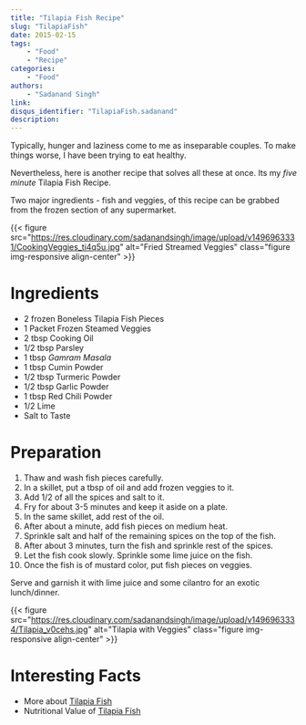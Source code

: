 ```yaml
---
title: "Tilapia Fish Recipe"
slug: "TilapiaFish"
date: 2015-02-15
tags:
    - "Food"
    - "Recipe"
categories:
    - "Food"
authors:
    - "Sadanand Singh"
link:
disqus_identifier: "TilapiaFish.sadanand"
description:
---
```


Typically, hunger and laziness come to me as inseparable couples. To
make things worse, I have been trying to eat healthy.

Nevertheless, here is another recipe that solves all these at once. Its
my *five minute* Tilapia Fish Recipe.

Two major ingredients - fish and veggies, of this recipe can be grabbed
from the frozen section of any supermarket.

<!--more-->

<!--TOC-->


{{< figure src="https://res.cloudinary.com/sadanandsingh/image/upload/v1496963331/CookingVeggies_ti4q5u.jpg" alt="Fried Streamed Veggies" class="figure img-responsive align-center" >}}

Ingredients
===========

-   2 frozen Boneless Tilapia Fish Pieces
-   1 Packet Frozen Steamed Veggies
-   2 tbsp Cooking Oil
-   1/2 tbsp Parsley
-   1 tbsp *Gamram Masala*
-   1 tbsp Cumin Powder
-   1/2 tbsp Turmeric Powder
-   1/2 tbsp Garlic Powder
-   1 tbsp Red Chili Powder
-   1/2 Lime
-   Salt to Taste

Preparation
===========

1.  Thaw and wash fish pieces carefully.
2.  In a skillet, put a tbsp of oil and add frozen veggies to it.
3.  Add 1/2 of all the spices and salt to it.
4.  Fry for about 3-5 minutes and keep it aside on a plate.
5.  In the same skillet, add rest of the oil.
6.  After about a minute, add fish pieces on medium heat.
7.  Sprinkle salt and half of the remaining spices on the top of the
    fish.
8.  After about 3 minutes, turn the fish and sprinkle rest of the
    spices.
9.  Let the fish cook slowly. Sprinkle some lime juice on the fish.
10. Once the fish is of mustard color, put fish pieces on veggies.

Serve and garnish it with lime juice and some cilantro for an exotic
lunch/dinner.

{{< figure src="https://res.cloudinary.com/sadanandsingh/image/upload/v1496963334/Tilapia_v0cehs.jpg" alt="Tilapia with Veggies" class="figure img-responsive align-center" >}}

Interesting Facts
=================

-   More about [Tilapia Fish](https://en.wikipedia.org/wiki/Tilapia)
-   Nutritional Value of [Tilapia Fish](http://nutritiondata.self.com/facts/finfish-and-shellfish-products/9244/2)
